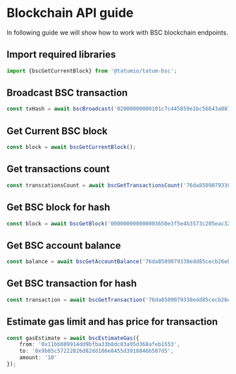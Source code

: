 # Blockchain API guide

In following guide we will show how to work with BSC blockchain endpoints.

## Import required libraries

```typescript
import {bscGetCurrentBlock} from '@tatumio/tatum-bsc';
```

## Broadcast BSC transaction

```typescript
const txHash = await bscBroadcast('02000000000101c7c445859e1bc56643a08702fab3f83c4f72f513d11c92951181bdc8f523dcfc0000000000ffffffff01983a000000000000160014299480256432f2372df6d66e21ed48b097797c9a024830450221008d43043b7e5ddc8eba5148b6540022deaa8628461fe08f6e48e596766a6c4b30022015270982a1a10fdc1454c1cd569f7a3eb9dac72b9598cebe74e3ba1c8af4e7dc012102473ddfe2afe40c68b68ecb81036003df920503668188b744b7c72046a97000bb00000000');
```

## Get Current BSC block

```typescript
const block = await bscGetCurrentBlock();
```

## Get transactions count

```typescript
const transcationsCount = await bscGetTransactionsCount('76da8509079338edd85cecb26ebd0fd644adb347d86e9e3c32bdead4ececb6e3');
```

## Get BSC block for hash

```typescript
const block = await bscGetBlock('000000000000003650e3f5e4b3573c205eac32c6b60aa0b18b19f7e21c75052a');
```

## Get BSC account balance

```typescript
const balance = await bscGetAccountBalance('76da8509079338edd85cecb26ebd0fd644adb347d86e9e3c32bdead4ececb6e3');
```

## Get BSC transaction for hash

```typescript
const transaction = await bscGetTransaction('76da8509079338edd85cecb26ebd0fd644adb347d86e9e3c32bdead4ececb6e3');
```

## Estimate gas limit and has price for transaction

```typescript
const gasEstimate = await bscEstimateGas({
    from: '0x11bb089914dd9bfba33b8dc83a95d368afeb1553',
    to: '0x9b85c57222826d82dd106e8455d3918846b507d5',
    amount: '10'
});
```
